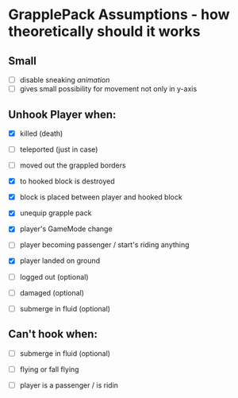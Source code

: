 # GrapplePack Assumptions - how theoretically should it works
## Small
- [ ] disable sneaking *animation*
- [ ] gives small possibility for movement not only in y-axis

## Unhook Player when:
- [X] killed (death)
- [ ] teleported (just in case)
- [ ] moved out the grappled borders
- [X] to hooked block is destroyed
- [X] block is placed between player and hooked block
- [X] unequip grapple pack
- [X] player's GameMode change
- [ ] player becoming passenger / start's riding anything
- [X] player landed on ground

- [ ] logged out (optional)
- [ ] damaged (optional)
- [ ] submerge in fluid (optional)

## Can't hook when:
- [ ] submerge in fluid (optional)
- [ ] flying or fall flying
- [ ] player is a passenger / is ridin



